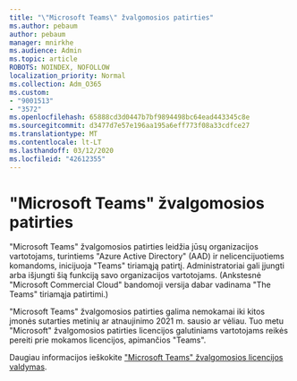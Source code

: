 ```yaml
---
title: "\"Microsoft Teams\" žvalgomosios patirties"
ms.author: pebaum
author: pebaum
manager: mnirkhe
ms.audience: Admin
ms.topic: article
ROBOTS: NOINDEX, NOFOLLOW
localization_priority: Normal
ms.collection: Adm_O365
ms.custom:
- "9001513"
- "3572"
ms.openlocfilehash: 65888cd3d0447b7bf9894498bc64ead443345c8e
ms.sourcegitcommit: d3477d7e57e196aa195a6eff773f08a33cdfce27
ms.translationtype: MT
ms.contentlocale: lt-LT
ms.lasthandoff: 03/12/2020
ms.locfileid: "42612355"
---
```

# <a name="microsoft-teams-exploratory-experience"></a>"Microsoft Teams" žvalgomosios patirties

"Microsoft Teams" žvalgomosios patirties leidžia jūsų organizacijos vartotojams, turintiems "Azure Active Directory" (AAD) ir nelicencijuotiems komandoms, inicijuoja "Teams" tiriamąją patirtį. Administratoriai gali įjungti arba išjungti šią funkciją savo organizacijos vartotojams. (Ankstesnė "Microsoft Commercial Cloud" bandomoji versija dabar vadinama "The Teams" tiriamąja patirtimi.)

"Microsoft Teams" žvalgomosios patirties galima nemokamai iki kitos įmonės sutarties metinių ar atnaujinimo 2021 m. sausio ar vėliau. Tuo metu "Microsoft" žvalgomosios patirties licencijos galutiniams vartotojams reikės pereiti prie mokamos licencijos, apimančios "Teams".

Daugiau informacijos ieškokite ["Microsoft Teams" žvalgomosios licencijos valdymas](https://docs.microsoft.com/microsoftteams/teams-exploratory/).
